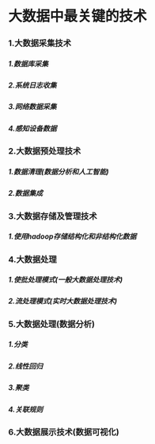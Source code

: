 # 大数据中最关键的技术
### 1.大数据采集技术
##### 1.数据库采集
##### 2.系统日志收集
##### 3.网络数据采集
##### 4.感知设备数据
### 2.大数据预处理技术
##### 1.数据清理(数据分析和人工智能)
##### 2.数据集成
### 3.大数据存储及管理技术
##### 1.使用hadoop存储结构化和非结构化数据
### 4.大数据处理
##### 1.使批处理模式(一般大数据处理技术)
##### 2.流处理模式(实时大数据处理技术)
### 5.大数据处理(数据分析)
##### 1.分类
##### 2.线性回归
##### 3.聚类
##### 4.关联规则
### 6.大数据展示技术(数据可视化)
